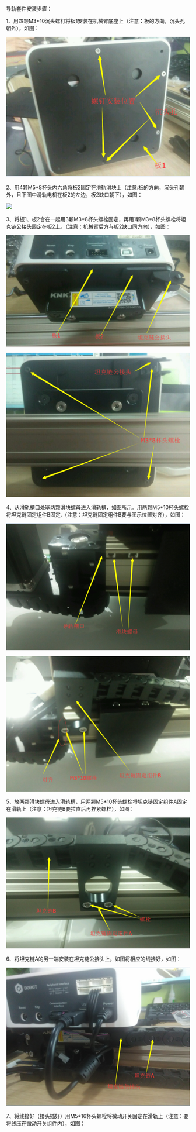 导轨套件安装步骤：

1、用四颗M3\*10沉头螺钉将板1安装在机械臂底座上（注意：板的方向，沉头孔朝外），如图：

![](/assets/import.png89)

2、用4颗M5\*8杯头内六角将板2固定在滑轨滑块上（注意:板的方向，沉头孔朝外，且下图中滑轨电机在板2的左边，板2缺口朝下），如图：

![](/assets/二)

3、将板1、板2合在一起用3颗M3\*8杯头螺栓固定，再用1颗M3\*8杯头螺栓将坦克链公接头固定在板2上。（注意：机械臂后方与板2缺口同方向），如图：

![](/assets/890)

![](/assets/90-)

4、从滑轨槽口处塞两颗滑块螺母进入滑轨槽，如图所示。用两颗M5\*10杯头螺栓将坦克链固定组件B固定.（注意：坦克链固定组件B要与图示位置对齐），如图：

![](/assets/考虑)

![](/assets/im【】)

5、放两颗滑块螺母进入滑轨槽，用两颗M5\*10杯头螺栓将坦克链固定组件A固定在滑轨上（注意：坦克链B要拉直后再拧紧螺栓），如图：

![](/assets/imdc)

6、将坦克链A的另一端安装在坦克链公接头上，如图将相应的线接好，如图：

![](/assets/黄金客户公开课)

7、将线接好（接头插好）用M5\*16杯头螺栓将微动开关固定在滑轨上（注意：要将线压在微动开关组件内），如图：



